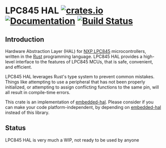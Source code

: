 # LPC845 HAL [![crates.io](https://img.shields.io/crates/v/lpc845-hal.svg)](https://crates.io/crates/lpc845-hal) [![Documentation](https://docs.rs/lpc845-hal/badge.svg)](https://docs.rs/lpc845-hal) [![Build Status](https://travis-ci.com/lpc-rs/lpc82x-hal.svg?branch=master)](https://travis-ci.com/lpc-rs/lpc82x-hal)

## Introduction

Hardware Abstraction Layer (HAL) for [NXP LPC845] microcontrollers, written in the [Rust] programming language. LPC845 HAL provides a high-level interface to the features of LPC845 MCUs, that is safe, convenient, and efficient.

LPC845 HAL leverages Rust's type system to prevent common mistakes. Things like attempting to use a peripheral that has not been properly initialized, or attempting to assign conflicting functions to the same pin, will all result in compile-time errors.

This crate is an implementation of [embedded-hal]. Please consider if you can make your code platform-independent, by depending on [embedded-hal] instead of this library.

[NXP LPC845]: https://www.nxp.com/products/processors-and-microcontrollers/arm-based-processors-and-mcus/lpc-cortex-m-mcus/lpc800-series-cortex-m0-plus-mcus/low-cost-microcontrollers-mcus-based-on-arm-cortex-m0-plus-cores:LPC84x
[Rust]: https://www.rust-lang.org/
[embedded-hal]: https://crates.io/crates/embedded-hal


## Status

LPC845 HAL is very much a WIP, not ready to be used by anyone

